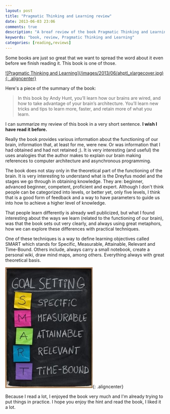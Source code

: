 ```yaml
---
layout: post
title: "Pragmatic Thinking and Learning review"
date: 2013-06-03 23:06
comments: true
description: "A breaf review of the book Pragmatic Thinking and Learning"
keywords: "book, review, Pragmatic Thinking and Learning"
categories: [reading,reviews]
---
```

Some books are just so great that we want to spread the word about it even before we finish reading it. This book is one of those.

<a href="http://vintem.me/18LjWdg">
![Pragmatic Thinking and Learning](/images/2013/06/ahptl_xlargecover.jpg){: .aligncenter}
</a>

Here's a piece of the summary of the book:

>In this book by Andy Hunt, you’ll learn how our brains are wired, and how to take advantage of your brain’s architecture. You’ll learn new tricks and tips to learn more, faster, and retain more of what you learn.

I can summarize my review of this book in a very short sentence. **I wish I have read it before.**

Really the book provides various information about the functioning of our brain, information that, at least for me, were new. Or was information that I had obtained and had not retained ;). It is very interesting (and useful) the uses analogies that the author makes to explain our brain making references to computer architecture and asynchronous programming.

The book does not stay only in the theoretical part of the functioning of the brain. It is very interesting to understand what is the Dreyfus model and the stages we go through in obtaining knowledge. They are: beginner, advanced beginner, competent, proficient and expert. Although I don't think people can be categorized into levels, or better yet, only five levels, I think that is a good form of feedback and a way to have parameters to guide us into how to achieve a higher level of knowledge.

That people learn differently is already well publicized, but what I found interesting about the ways we learn (related to the functioning of our brain), was that the book sets out very clearly, and always using great metaphors, how we can explore these differences with practical techniques.

One of these techniques is a way to define learning objectives called SMART which stands for Specific, Measurable, Attainable, Relevant and Time-Bound. Others include, always carry a small notebook, create a personal wiki, draw mind maps, among others. Everything always with great theoretical basis.

![SMART](/images/2013/06/smart2.jpg){: .aligncenter}

Because I read a lot, I enjoyed the book very much and I'm already trying to put things in practice. I hope you enjoy the hint and read the book, I liked it a lot.
